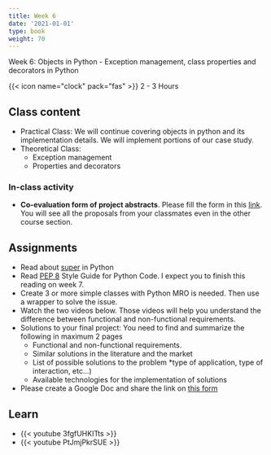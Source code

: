 ```yaml
---
title: Week 6
date: '2021-01-01'
type: book
weight: 70
---
```


Week 6: Objects in Python - Exception management, class properties and decorators in Python

<!--more-->

{{< icon name="clock" pack="fas" >}} 2 - 3 Hours

## Class content

- Practical Class: We will continue covering objects in python and its implementation details. We will implement portions of our case study. 
- Theoretical Class:
    - Exception management
    - Properties and decorators

### In-class activity

- **Co-evaluation form of project abstracts**. Please fill the form in this [link](https://docs.google.com/forms/d/e/1FAIpQLSfP9EewlqJc2VNvl8c-650TnONiOA5CBck_XwsY3moOzq5m0w/viewform?usp=sf_link). You will see all the proposals from your classmates even in the other course section.  

## Assignments

- Read about [super](https://www.geeksforgeeks.org/python-super/) in Python
- Read [PEP 8](https://www.python.org/dev/peps/pep-0008/) Style Guide for Python Code. I expect you to finish this reading on week 7. 
- Create 3 or more simple classes with Python MRO is needed. Then use a wrapper to solve the issue. 
- Watch the two videos below. Those videos will help you understand the difference between functional and non-functional requirements. 
- Solutions to your final project: You need to find and summarize the following in maximum 2 pages
    - Functional and non-functional requirements. 
    - Similar solutions in the literature and the market
    - List of possible solutions to the problem *type of application, type of interaction, etc...)
    - Available technologies for the implementation of solutions
- Please create a Google Doc and share the link on [this form](https://docs.google.com/forms/d/e/1FAIpQLSdv7ERLbLa88R0GPMie7YQhRSZuYrkNNZRjQOaWkNR0iD29ng/viewform?usp=sf_link)


## Learn

- {{< youtube 3fgfUHKITts >}}
- {{< youtube PtJmjPkrSUE >}}